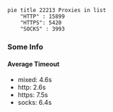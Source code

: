 
```mermaid
pie title 22213 Proxies in list
    "HTTP" : 15899
    "HTTPS": 5420
    "SOCKS" : 3993
```

### Some Info
#### Average Timeout

- mixed: 4.6s
- http: 2.6s
- https: 7.5s
- socks: 6.4s
